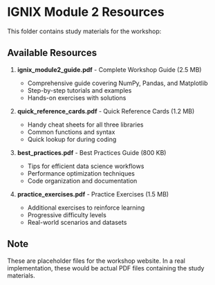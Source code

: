 # IGNIX Module 2 Resources

This folder contains study materials for the workshop:

## Available Resources

1. **ignix_module2_guide.pdf** - Complete Workshop Guide (2.5 MB)
   - Comprehensive guide covering NumPy, Pandas, and Matplotlib
   - Step-by-step tutorials and examples
   - Hands-on exercises with solutions

2. **quick_reference_cards.pdf** - Quick Reference Cards (1.2 MB)
   - Handy cheat sheets for all three libraries
   - Common functions and syntax
   - Quick lookup for during coding

3. **best_practices.pdf** - Best Practices Guide (800 KB)
   - Tips for efficient data science workflows
   - Performance optimization techniques
   - Code organization and documentation

4. **practice_exercises.pdf** - Practice Exercises (1.5 MB)
   - Additional exercises to reinforce learning
   - Progressive difficulty levels
   - Real-world scenarios and datasets

## Note
These are placeholder files for the workshop website. In a real implementation, these would be actual PDF files containing the study materials.